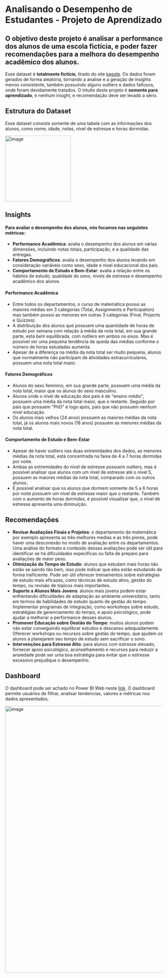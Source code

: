 # Analisando o Desempenho de Estudantes - Projeto de Aprendizado
## O objetivo deste projeto é analisar a performance dos alunos de uma escola fictícia, e poder fazer recomendações para a melhora do desempenho acadêmico dos alunos.

Esse dataset é **totalmente fictício**, tirado do site [kaggle](https://www.kaggle.com/). Os dados foram gerados de forma aleatória, tornando a analise e a geração de insights menos consistente, também possuindo alguns outliers e dados faltosos, onde foram devidamente tratados. O intuito deste projeto é **somente para aprendizado**, e nenhum insight, e recomendação deve ser levado a sério.

## Estrutura do Dataset
Esse dataset consiste somente de uma tabela com as informações dos alunos, como nome, idade, notas, nível de estresse e horas dormidas.

<img width="210" alt="image" src="https://github.com/user-attachments/assets/de8db9dd-7685-4093-b455-aa6a9d84f706">

## Insights
#### Para avaliar o desempenho dos alunos, nós focamos nas seguintes métricas:
- **Performance Acadêmica**:  avalia o desempenho dos alunos em várias dimensões, incluindo notas totais, participação, e a qualidade das entregas.
- **Fatores Demográficos**: avalia o desempenho dos alunos levando em consideração variáveis como sexo, idade e nível educacional dos pais.
- **Comportamento de Estudo e Bem-Estar**: avalia a relação entre os hábitos de estudo, qualidade do sono, níveis de estresse e desempenho acadêmico dos alunos.

#### Performance Acadêmica
- Entre todos os departamentos, o curso de matemática possui as maiores médias em 3 categorias (Total, Assignments e Participation) mas também possui as menores em outras 3 categorias (Final, Projects e Quizzes).
- A distribuição dos alunos que possuem uma quantidade de horas de estudo por semana com relação à média da nota total, em sua grande parte, está bem equilibrada, com outliers em ambos os eixos. Mas é possível ver uma pequena tendência de queda das médias conforme o número de horas estudadas aumenta.
- Apesar de a diferença na média da nota total ser muito pequena, alunos que normalmente não participam de atividades extracurriculares, possuem uma nota total maior.
  
#### Fatores Demográficos
- Alunos do sexo feminino, em sua grande parte, possuem uma média da nota total, maior que os alunos do sexo masculino.
- Alunos onde o nível de educação dos pais é de "ensino médio", possuem uma média da nota total maior, que o restante. Seguido por pais que possuem "PhD" e logo após, pais que não possuem nenhum nível educação.
- Os alunos mais velhos (24 anos) possuem as maiores médias da nota total, já os alunos mais novos (18 anos) possuem as menores médias da nota total.

#### Comportamento de Estudo e Bem-Estar
- Apesar de haver outliers nas duas extremidades dos dados, as menores médias da nota total, está concentrada na faixa de 4 a 7 horas dormidas por noite.
- Ambas as extremidades do nível de estresse possuem outliers, mas é possível analisar que alunos com um nível de estresse até o nível 5, possuem as maiores médias da nota total, comparado com os outros alunos.
- É possível analisar que os alunos que dormem somente de 5 a 6 horas por noite possuem um nível de estresse maior que o restante. Também com o aumento de horas dormidas, é possível visualizar que, o nível de estresse apresenta uma diminuição.

## Recomendações
- **Revisar Avaliações Finais e Projetos**: o departamento de matemática por exemplo apresenta as três melhores medias e as três piores, pode haver uma desconexão no modo de avaliação entre os departamentos. Uma análise do formato e conteúdo dessas avaliações pode ser útil para identificar se há dificuldades específicas ou falta de preparo para avaliações de maior peso.
- **Otimização do Tempo de Estudo**: alunos que estudam mais horas não estão se saindo tão bem, isso pode indicar que eles estão estudando de forma ineficiente. Pode ser útil oferecer treinamentos sobre estratégias de estudo mais eficazes, como técnicas de estudo ativo, gestão do tempo, ou revisão de tópicos mais importantes.
- **Suporte a Alunos Mais Jovens**: alunos mais jovens podem estar enfrentando dificuldades de adaptação ao ambiente universitário, tanto em termos de habilidades de estudo quanto de gestão do tempo. Implementar programas de integração, como workshops sobre estudo, estratégias de gerenciamento do tempo, e apoio psicológico, pode ajudar a melhorar a performance desses alunos.
- **Promover Educação sobre Gestão do Tempo**: muitos alunos podem não estar conseguindo equilibrar estudos e descanso adequadamente. Oferecer workshops ou recursos sobre gestão do tempo, que ajudem os alunos a planejarem seu tempo de estudo sem sacrificar o sono.
- **Intervenções para Estresse Alto**: para alunos com estresse elevado, fornecer apoio psicológico, aconselhamento e recursos para reduzir a ansiedade pode ser uma boa estratégia para evitar que o estresse excessivo prejudique o desempenho.

## Dashboard
O dashboard pode ser achado no Power BI Web neste [link](https://app.powerbi.com/view?r=eyJrIjoiNTAzOGUzMTQtZGE0ZS00NTc0LTgxNzgtNTA4OTdmMmFmNzU1IiwidCI6ImQwYzY5OGQ0LWU0ZWEtNGVlOS1hNzlkLWYyZDdhNzgzOTljOCJ9). O dashboard permite usuários de filtrar, analisar tendencias, valores e métricas nos dados apresentados.

<img width="850" alt="image" src="https://github.com/user-attachments/assets/c7d7a593-7470-4603-97cd-80f265978bcf">


